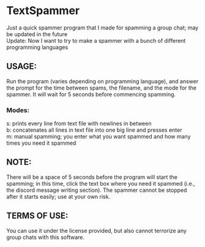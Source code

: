 # TextSpammer
Just a quick spammer program that I made for spamming a group chat; may be updated in the future  
Update: Now I want to try to make a spammer with a bunch of different programming languages
## USAGE:
Run the program (varies depending on programming language), and answer the prompt for the time between spams, the filename, and the mode for the spammer. It will wait for 5 seconds before commencing spamming.
### Modes: 
s:  prints every line from text file with newlines in between  
b: concatenates all lines in text file into one big line and presses enter  
m: manual spamming; you enter what you want spammed and how many times you need it spammed  
## NOTE:
There will be a space of 5 seconds before the program will start the spamming; in this time, click the text box where you need it spammed (i.e., the discord message writing section). The spammer cannot be stopped after it starts easily; use at your own risk.
## TERMS OF USE:
You can use it under the license provided, but also cannot terrorize any group chats with this software.
